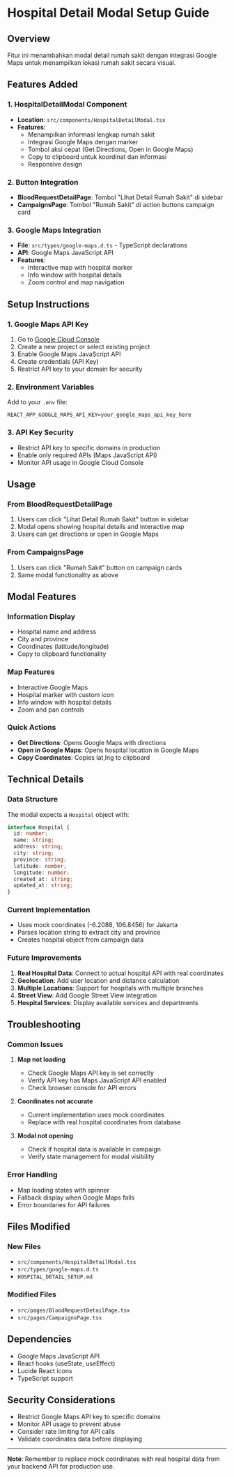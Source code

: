 # Hospital Detail Modal Setup Guide

## Overview
Fitur ini menambahkan modal detail rumah sakit dengan integrasi Google Maps untuk menampilkan lokasi rumah sakit secara visual.

## Features Added

### 1. HospitalDetailModal Component
- **Location**: `src/components/HospitalDetailModal.tsx`
- **Features**:
  - Menampilkan informasi lengkap rumah sakit
  - Integrasi Google Maps dengan marker
  - Tombol aksi cepat (Get Directions, Open in Google Maps)
  - Copy to clipboard untuk koordinat dan informasi
  - Responsive design

### 2. Button Integration
- **BloodRequestDetailPage**: Tombol "Lihat Detail Rumah Sakit" di sidebar
- **CampaignsPage**: Tombol "Rumah Sakit" di action buttons campaign card

### 3. Google Maps Integration
- **File**: `src/types/google-maps.d.ts` - TypeScript declarations
- **API**: Google Maps JavaScript API
- **Features**:
  - Interactive map with hospital marker
  - Info window with hospital details
  - Zoom control and map navigation

## Setup Instructions

### 1. Google Maps API Key
1. Go to [Google Cloud Console](https://console.cloud.google.com/)
2. Create a new project or select existing project
3. Enable Google Maps JavaScript API
4. Create credentials (API Key)
5. Restrict API key to your domain for security

### 2. Environment Variables
Add to your `.env` file:
```env
REACT_APP_GOOGLE_MAPS_API_KEY=your_google_maps_api_key_here
```

### 3. API Key Security
- Restrict API key to specific domains in production
- Enable only required APIs (Maps JavaScript API)
- Monitor API usage in Google Cloud Console

## Usage

### From BloodRequestDetailPage
1. Users can click "Lihat Detail Rumah Sakit" button in sidebar
2. Modal opens showing hospital details and interactive map
3. Users can get directions or open in Google Maps

### From CampaignsPage
1. Users can click "Rumah Sakit" button on campaign cards
2. Same modal functionality as above

## Modal Features

### Information Display
- Hospital name and address
- City and province
- Coordinates (latitude/longitude)
- Copy to clipboard functionality

### Map Features
- Interactive Google Maps
- Hospital marker with custom icon
- Info window with hospital details
- Zoom and pan controls

### Quick Actions
- **Get Directions**: Opens Google Maps with directions
- **Open in Google Maps**: Opens hospital location in Google Maps
- **Copy Coordinates**: Copies lat,lng to clipboard

## Technical Details

### Data Structure
The modal expects a `Hospital` object with:
```typescript
interface Hospital {
  id: number;
  name: string;
  address: string;
  city: string;
  province: string;
  latitude: number;
  longitude: number;
  created_at: string;
  updated_at: string;
}
```

### Current Implementation
- Uses mock coordinates (-6.2088, 106.8456) for Jakarta
- Parses location string to extract city and province
- Creates hospital object from campaign data

### Future Improvements
1. **Real Hospital Data**: Connect to actual hospital API with real coordinates
2. **Geolocation**: Add user location and distance calculation
3. **Multiple Locations**: Support for hospitals with multiple branches
4. **Street View**: Add Google Street View integration
5. **Hospital Services**: Display available services and departments

## Troubleshooting

### Common Issues

1. **Map not loading**
   - Check Google Maps API key is set correctly
   - Verify API key has Maps JavaScript API enabled
   - Check browser console for API errors

2. **Coordinates not accurate**
   - Current implementation uses mock coordinates
   - Replace with real hospital coordinates from database

3. **Modal not opening**
   - Check if hospital data is available in campaign
   - Verify state management for modal visibility

### Error Handling
- Map loading states with spinner
- Fallback display when Google Maps fails
- Error boundaries for API failures

## Files Modified

### New Files
- `src/components/HospitalDetailModal.tsx`
- `src/types/google-maps.d.ts`
- `HOSPITAL_DETAIL_SETUP.md`

### Modified Files
- `src/pages/BloodRequestDetailPage.tsx`
- `src/pages/CampaignsPage.tsx`

## Dependencies
- Google Maps JavaScript API
- React hooks (useState, useEffect)
- Lucide React icons
- TypeScript support

## Security Considerations
- Restrict Google Maps API key to specific domains
- Monitor API usage to prevent abuse
- Consider rate limiting for API calls
- Validate coordinates data before displaying

---

**Note**: Remember to replace mock coordinates with real hospital data from your backend API for production use. 